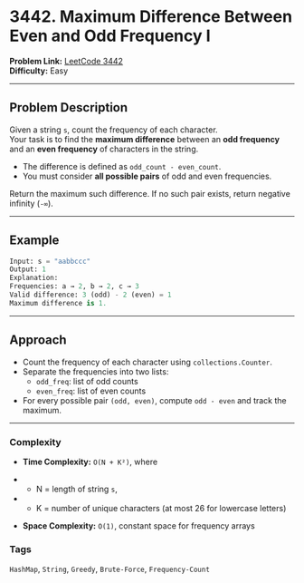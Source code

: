 # 3442. Maximum Difference Between Even and Odd Frequency I

**Problem Link:** [LeetCode 3442](https://leetcode.com/problems/maximum-difference-between-even-and-odd-frequency-i/)  
**Difficulty:** Easy

---

## Problem Description

Given a string `s`, count the frequency of each character.  
Your task is to find the **maximum difference** between an **odd frequency** and an **even frequency** of characters in the string.

- The difference is defined as `odd_count - even_count`.
- You must consider **all possible pairs** of odd and even frequencies.

Return the maximum such difference. If no such pair exists, return negative infinity (`-∞`).

---

## Example

```python
Input: s = "aabbccc"
Output: 1
Explanation:
Frequencies: a → 2, b → 2, c → 3
Valid difference: 3 (odd) - 2 (even) = 1
Maximum difference is 1.
```
---

## Approach

- Count the frequency of each character using `collections.Counter`.
- Separate the frequencies into two lists:
  - `odd_freq`: list of odd counts
  - `even_freq`: list of even counts
- For every possible pair `(odd, even)`, compute `odd - even` and track the maximum.

---

### Complexity
- **Time Complexity:** `O(N + K²)`, where

- - N = length of string `s`,

- - K = number of unique characters (at most 26 for lowercase letters)

- **Space Complexity:** `O(1)`, constant space for frequency arrays

### Tags
`HashMap`, `String`, `Greedy`, `Brute-Force`, `Frequency-Count`